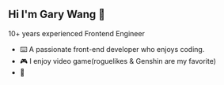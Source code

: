 ## Hi I'm Gary Wang 👋

10+ years experienced Frontend Engineer 

- ⌨️ A passionate front-end developer who enjoys coding.
- 🎮 I enjoy video game(roguelikes & Genshin are my favorite)
- 🚴 
